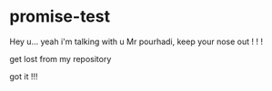 # promise-test


Hey u...
yeah i'm talking with u Mr pourhadi, keep your nose out ! ! !

get lost from my repository

got it !!! 
